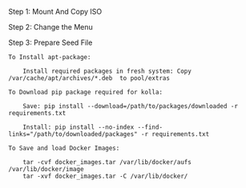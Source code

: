 Step 1: Mount And Copy ISO

Step 2: Change the Menu

Step 3: Prepare Seed File

	To Install apt-package:

		Install required packages in fresh system: Copy /var/cache/apt/archives/*.deb  to pool/extras
		
	To Download pip package required for kolla:

		Save: pip install --download=/path/to/packages/downloaded -r requirements.txt

		Install: pip install --no-index --find-links="/path/to/downloaded/packages" -r requirements.txt

	To Save and load Docker Images:

		tar -cvf docker_images.tar /var/lib/docker/aufs /var/lib/docker/image
		tar -xvf docker_images.tar -C /var/lib/docker/
